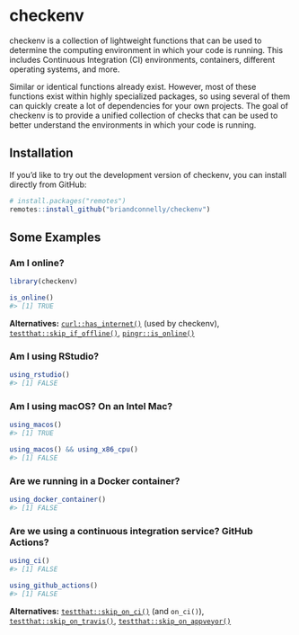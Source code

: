 
<!-- README.md is generated from README.Rmd. Please edit that file -->

# checkenv

<!-- badges: start -->
<!-- badges: end -->

checkenv is a collection of lightweight functions that can be used to
determine the computing environment in which your code is running. This
includes Continuous Integration (CI) environments, containers, different
operating systems, and more.

Similar or identical functions already exist. However, most of these
functions exist within highly specialized packages, so using several of
them can quickly create a lot of dependencies for your own projects. The
goal of checkenv is to provide a unified collection of checks that can
be used to better understand the environments in which your code is
running.

## Installation

If you’d like to try out the development version of checkenv, you can
install directly from GitHub:

``` r
# install.packages("remotes")
remotes::install_github("briandconnelly/checkenv")
```

## Some Examples

### Am I online?

``` r
library(checkenv)

is_online()
#> [1] TRUE
```

**Alternatives:**
[`curl::has_internet()`](https://jeroen.cran.dev/curl/reference/nslookup.html)
(used by checkenv),
[`testthat::skip_if_offline()`](https://testthat.r-lib.org/reference/skip.html),
[`pingr::is_online()`](https://github.com/r-lib/pingr)

### Am I using RStudio?

``` r
using_rstudio()
#> [1] FALSE
```

### Am I using macOS? On an Intel Mac?

``` r
using_macos()
#> [1] TRUE
```

``` r
using_macos() && using_x86_cpu()
#> [1] FALSE
```

### Are we running in a Docker container?

``` r
using_docker_container()
#> [1] FALSE
```

### Are we using a continuous integration service? GitHub Actions?

``` r
using_ci()
#> [1] FALSE

using_github_actions()
#> [1] FALSE
```

**Alternatives:**
[`testthat::skip_on_ci()`](https://testthat.r-lib.org/reference/skip.html)
(and `on_ci()`),
[`testthat::skip_on_travis()`](https://testthat.r-lib.org/reference/skip.html),
[`testthat::skip_on_appveyor()`](https://testthat.r-lib.org/reference/skip.html)
